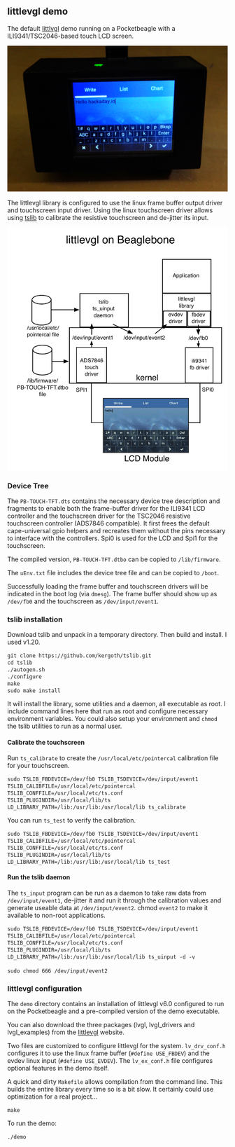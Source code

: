 ## littlevgl demo
The default [littlvgl](https://littlevgl.com/) demo running on a Pocketbeagle with a ILI9341/TSC2046-based touch LCD screen.

![littlevgl demo](../pictures/littlevgl_demo_pb_cam.png)

The littlevgl library is configured to use the linux frame buffer output driver and touchscreen input driver.  Using the linux touchscreen driver allows using [tslib](http://www.tslib.org/) to calibrate the resistive touchscreen and de-jitter its input.

![littlevgl on linux](../pictures/littlevgl_beaglebone.png)

### Device Tree
The ```PB-TOUCH-TFT.dts``` contains the necessary device tree description and fragments to enable both the frame-buffer driver for the ILI9341 LCD controller and the touchscreen driver for the TSC2046 resistive touchscreen controller (ADS7846 compatible).  It first frees the default cape-universal gpio helpers and recreates them without the pins necessary to interface with the controllers.  Spi0 is used for the LCD and Spi1 for the touchscreen.

The compiled version, ```PB-TOUCH-TFT.dtbo``` can be copied to ```/lib/firmware```.

The ```uEnv.txt``` file includes the device tree file and can be copied to ```/boot```.

Successfully loading the frame buffer and touchscreen drivers will be indicated in the boot log (via ```dmesg```).  The frame buffer should show up as ```/dev/fb0``` and the touchscreen as ```/dev/input/event1```.

### tslib installation
Download tslib and unpack in a temporary directory.  Then build and install.  I used v1.20.

```
git clone https://github.com/kergoth/tslib.git
cd tslib
./autogen.sh
./configure
make 
sudo make install
```

It will install the library, some utilities and a daemon, all executable as root.  I include command lines here that run as root and configure necessary environment variables.  You could also setup your environment and ```chmod``` the tslib utilities to run as a normal user.

#### Calibrate the touchscreen
Run ```ts_calibrate``` to create the ```/usr/local/etc/pointercal``` calibration file for your touchscreen.

```
sudo TSLIB_FBDEVICE=/dev/fb0 TSLIB_TSDEVICE=/dev/input/event1 TSLIB_CALIBFILE=/usr/local/etc/pointercal TSLIB_CONFFILE=/usr/local/etc/ts.conf TSLIB_PLUGINDIR=/usr/local/lib/ts LD_LIBRARY_PATH=/lib:/usr/lib:/usr/local/lib ts_calibrate
```

You can run ```ts_test``` to verify the calibration.

```
sudo TSLIB_FBDEVICE=/dev/fb0 TSLIB_TSDEVICE=/dev/input/event1 TSLIB_CALIBFILE=/usr/local/etc/pointercal TSLIB_CONFFILE=/usr/local/etc/ts.conf TSLIB_PLUGINDIR=/usr/local/lib/ts LD_LIBRARY_PATH=/lib:/usr/lib:/usr/local/lib ts_test
```

#### Run the tslib daemon
The ```ts_input``` program can be run as a daemon to take raw data from ```/dev/input/event1```, de-jitter it and run it through the calibration values and generate useable data at ```/dev/input/event2```.  chmod ```event2``` to make it available to non-root applications.

```
sudo TSLIB_FBDEVICE=/dev/fb0 TSLIB_TSDEVICE=/dev/input/event1 TSLIB_CALIBFILE=/usr/local/etc/pointercal TSLIB_CONFFILE=/usr/local/etc/ts.conf TSLIB_PLUGINDIR=/usr/local/lib/ts LD_LIBRARY_PATH=/lib:/usr/lib:/usr/local/lib ts_uinput -d -v

sudo chmod 666 /dev/input/event2
```

### littlevgl configuration
The ```demo``` directory contains an installation of littlevgl v6.0 configured to run on the Pocketbeagle and a pre-compiled version of the demo executable.

You can also download the three packages (lvgl, lvgl\_drivers and lvgl\_examples) from the [littlevgl](https://littlevgl.com/download) website.

Two files are customized to configure littlevgl for the system.  ```lv_drv_conf.h``` configures it to use the linux frame buffer (```#define USE_FBDEV```) and the evdev linux input (```#define USE_EVDEV```).  The ```lv_ex_conf.h``` file configures optional features in the demo itself.

A quick and dirty ```Makefile``` allows compilation from the command line.  This builds the entire library every time so is a bit slow.  It certainly could use optimization for a real project...

```
make
```

To run the demo:

```
./demo
```